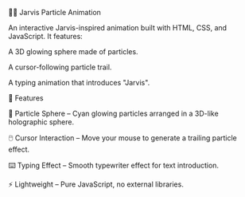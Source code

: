 🧑‍💻 Jarvis Particle Animation

An interactive Jarvis-inspired animation built with HTML, CSS, and JavaScript.
It features:

A 3D glowing sphere made of particles.

A cursor-following particle trail.

A typing animation that introduces "Jarvis".

🚀 Features

🎇 Particle Sphere – Cyan glowing particles arranged in a 3D-like holographic sphere.

🖱️ Cursor Interaction – Move your mouse to generate a trailing particle effect.

⌨️ Typing Effect – Smooth typewriter effect for text introduction.

⚡ Lightweight – Pure JavaScript, no external libraries.
